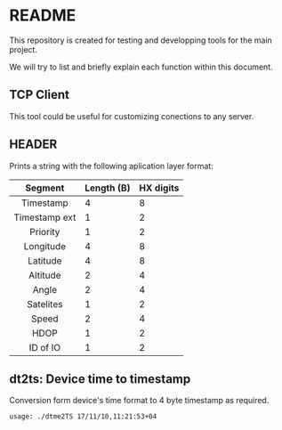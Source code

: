 # README

This repository is created for testing and developping tools for the main project.

We will try to list and briefly explain each function within this document.

##  TCP Client

This tool could be useful for customizing conections to any server.

##  HEADER

Prints a string with the following aplication layer format:

| Segment | Length (B) | HX digits |
|     :---:      | :---         | :---         |
|Timestamp|4|8|
|Timestamp ext|1|2|
|Priority|1|2|
|Longitude|4|8|
|Latitude|4|8|
|Altitude|2|4|
|Angle|2|4|
|Satelites|1|2|
|Speed|2|4|
|HDOP|1|2|
|ID of IO|1|2|

## dt2ts: Device time to timestamp

Conversion form device's time format to 4 byte timestamp as required.

    usage: ./dtme2TS 17/11/10,11:21:53+04






